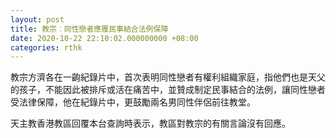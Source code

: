 ```yaml
---
layout: post
title: 教宗︰同性戀者應獲民事結合法例保障
date: 2020-10-22 22:10:02.000000000 +08:00
categories: rthk
---
```


教宗方濟各在一齣紀錄片中，首次表明同性戀者有權利組織家庭，指他們也是天父的孩子，不能因此被排斥或活在痛苦中，並贊成制定民事結合的法例，讓同性戀者受法律保障，他在紀錄片中，更鼓勵兩名男同性伴侶前往教堂。

天主教香港教區回覆本台查詢時表示，教區對教宗的有關言論沒有回應。

